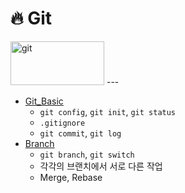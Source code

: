 # :fire: Git
<img src="https://git-scm.com/images/logo@2x.png" title="git" width="150px" height="70px">
---

- [Git_Basic](https://github.com/yongchoooon/TIL/blob/main/git/Git_Basic.md)
    - `git config`, `git init`, `git status`
    - `.gitignore`
    - `git commit`, `git log`
- [Branch](https://github.com/yongchoooon/TIL/blob/main/git/Branch.md)
    - `git branch`, `git switch`
    - 각각의 브랜치에서 서로 다른 작업
    - Merge, Rebase